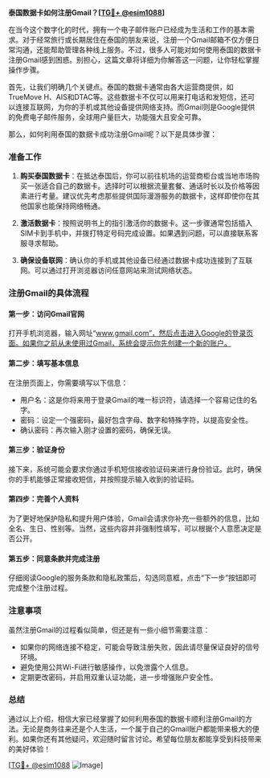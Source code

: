 **泰国数据卡如何注册Gmail？[[TG💪+ @esim1088](https://t.me/s/esim1088)]**

在当今这个数字化的时代，拥有一个电子邮件账户已经成为生活和工作的基本需求。对于经常旅行或长期居住在泰国的朋友来说，注册一个Gmail邮箱不仅方便日常沟通，还能帮助管理各种线上服务。不过，很多人可能对如何使用泰国的数据卡注册Gmail感到困惑。别担心，这篇文章将详细为你解答这一问题，让你轻松掌握操作步骤。

首先，让我们明确几个关键点。泰国的数据卡通常由各大运营商提供，如TrueMove H、AIS和DTAC等。这些数据卡不仅可以用来打电话和发短信，还可以连接互联网，为你的手机或其他设备提供网络支持。而Gmail则是Google提供的免费电子邮件服务，全球用户量巨大，功能强大且安全可靠。

那么，如何利用泰国的数据卡成功注册Gmail呢？以下是具体步骤：

### 准备工作

1. **购买泰国数据卡**：在抵达泰国后，你可以前往机场的运营商柜台或当地市场购买一张适合自己的数据卡。选择时可以根据流量套餐、通话时长以及价格等因素进行考量。建议优先考虑那些提供国际漫游服务的数据卡，这样即使你在其他国家也能保持网络畅通。

2. **激活数据卡**：按照说明书上的指引激活你的数据卡。这一步骤通常包括插入SIM卡到手机中，并拨打特定号码完成设置。如果遇到问题，可以直接联系客服寻求帮助。

3. **确保设备联网**：确认你的手机或其他设备已经通过数据卡成功连接到了互联网。可以通过打开浏览器访问任意网站来测试网络状态。

### 注册Gmail的具体流程

#### 第一步：访问Gmail官网

打开手机浏览器，输入网址“www.gmail.com”，然后点击进入Google的登录页面。如果你之前从未使用过Gmail，系统会提示你先创建一个新的账户。

#### 第二步：填写基本信息

在注册页面上，你需要填写以下信息：
- 用户名：这是你将来用于登录Gmail的唯一标识符，请选择一个容易记住的名字。
- 密码：设定一个强密码，最好包含字母、数字和特殊字符，以提高安全性。
- 确认密码：再次输入刚才设置的密码，确保无误。

#### 第三步：验证身份

接下来，系统可能会要求你通过手机短信接收验证码来进行身份验证。此时，确保你的手机能够正常接收短信，并按照提示输入收到的验证码。

#### 第四步：完善个人资料

为了更好地保护隐私和提升用户体验，Gmail会请求你补充一些额外的信息，比如全名、生日、性别等。当然，这些内容并非强制性填写，可以根据个人意愿决定是否公开。

#### 第五步：同意条款并完成注册

仔细阅读Google的服务条款和隐私政策后，勾选同意框，点击“下一步”按钮即可完成整个注册过程。

### 注意事项

虽然注册Gmail的过程看似简单，但还是有一些小细节需要注意：
- 如果你的网络连接不稳定，可能会导致注册失败，因此请尽量保证良好的信号环境。
- 避免使用公共Wi-Fi进行敏感操作，以免泄露个人信息。
- 定期更改密码，并启用双重认证功能，进一步增强账户安全性。

### 总结

通过以上介绍，相信大家已经掌握了如何利用泰国的数据卡顺利注册Gmail的方法。无论是商务往来还是个人生活，一个属于自己的Gmail账户都能带来极大的便利。如果你还有其他疑问，欢迎随时留言讨论。希望每位朋友都能享受到科技带来的美好体验！

[[TG💪+ @esim1088](https://t.me/s/esim1088) ![Image](https://i.postimg.cc/4NQfJmqS/Snipaste-2025-05-13-00-14-12.png)]